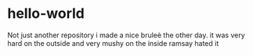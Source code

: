 # hello-world
Not just another repository
i made a nice bruleè the other day.
it was very hard on the outside
and very mushy on the inside
ramsay hated it
